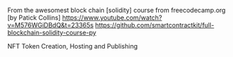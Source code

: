 From the awesomest block chain [solidity] course from freecodecamp.org [by Patick Collins]
https://www.youtube.com/watch?v=M576WGiDBdQ&t=23365s
https://github.com/smartcontractkit/full-blockchain-solidity-course-py

NFT Token Creation, Hosting and Publishing